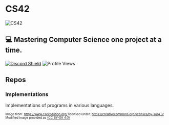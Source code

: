 # CS42

<img src="https://user-images.githubusercontent.com/64768475/170908488-416ec65f-1f5a-4c2d-ae6f-03bafe44e0f3.png" alt="CS42"/>

## 💻 Mastering Computer Science one project at a time.</p>


[![Discord Shield](https://discordapp.com/api/guilds/912686692891246613/widget.png?style=shield)](https://discord.gg/d6Bn6x6gPw) ![Profile Views](https://komarev.com/ghpvc/?username=CS-42&color=blue)




## Repos
### Implementations</a>
<p>Implementations of programs in various languages.</p>



<sup><sub>Image from: https://www.csecoalition.org/ licensed under: https://creativecommons.org/licenses/by-sa/4.0/
  Modified image provided as <a href="https://creativecommons.org/licenses/by-sa/4.0/">(CC BY-SA 4.0)</a></sub></sup>
